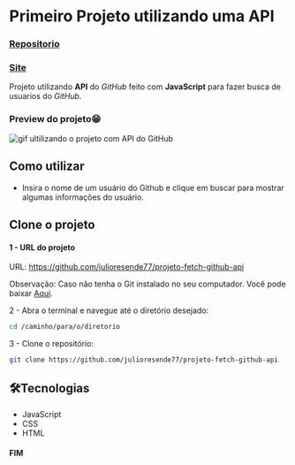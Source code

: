 # Primeiro Projeto utilizando uma API

### [Repositorio](https://github.com/julioresende77/projeto-fetch-github-api/)

### [Site](https://julioresende77.github.io/projeto-fetch-github-api/)

Projeto utilizando **API** do *GitHub* feito com **JavaScript** para fazer busca de usuarios do *GitHub*.

### Preview do projeto😁
<img src="./src/img/Gif-projeto-fetch-github-api.mp4" alt="gif ultilizando o projeto com API do GitHub">


## Como utilizar
- Insira o nome de um usuário do Github e clique em buscar para mostrar algumas informações do usuário.

## Clone o projeto

#### 1 - URL do projeto
URL: https://github.com/julioresende77/projeto-fetch-github-api

Observação: Caso não tenha o Git instalado no seu computador. Você pode baixar [Aqui](https://git-scm.com/downloads).

2 - Abra o terminal e navegue até o diretório desejado:
```bash
cd /caminho/para/o/diretorio
```
3 - Clone o repositório:
```bash
git clone https://github.com/julioresende77/projeto-fetch-github-api
```

## 🛠️Tecnologias
- JavaScript
- CSS
- HTML

#### FIM